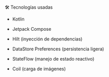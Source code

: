 🛠️ Tecnologías usadas

- Kotlin

- Jetpack Compose

- Hilt
 (inyección de dependencias)

- DataStore Preferences
 (persistencia ligera)

- StateFlow
 (manejo de estado reactivo)

- Coil
 (carga de imágenes)
